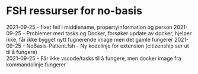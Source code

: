 # FSH ressurser for no-basis

2021-09-25 - fixet feil i middlename, propertyinformation og person
2021-09-25 - Problemer med tasks og Docker, forsøker update av docker, hjelper ikke, får ikke bygget nytt fugnerende image men det gamle fungerer
2021-09-25 - NoBasis-Patient.fsh - Ny kodelinje for extension (citizenship ser ut til å fungere)  
2021-09-25 - Får ikke vscode/tasks til å fungere, men docker image fra kommandolinje fungerer  
